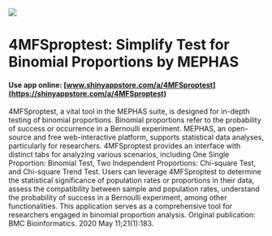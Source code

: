![](https://shiny-app-store3.s3.amazonaws.com/approvedapp/s135_1TxHg1mqfVgWC7nK9AmVTPDT8OzvQLxjdPKUOEQD_logo_473.jpg)



# 4MFSproptest: Simplify Test for Binomial Proportions by MEPHAS

#### Use app online: __[www.shinyappstore.com/a/4MFSproptest](https://shinyappstore.com/a/4MFSproptest)__

4MFSproptest, a vital tool in the MEPHAS suite, is designed for in-depth testing of binomial proportions. Binomial proportions refer to the probability of success or occurrence in a Bernoulli experiment. MEPHAS, an open-source and free web-interactive platform, supports statistical data analyses, particularly for researchers. 4MFSproptest provides an interface with distinct tabs for analyzing various scenarios, including One Single Proportion: Binomial Test, Two Independent Proportions: Chi-square Test, and Chi-square Trend Test. Users can leverage 4MFSproptest to determine the statistical significance of population rates or proportions in their data, assess the compatibility between sample and population rates, understand the probability of success in a Bernoulli experiment, among other functionalities. This application serves as a comprehensive tool for researchers engaged in binomial proportion analysis. Original publication: BMC Bioinformatics. 2020 May 11;21(1):183.
